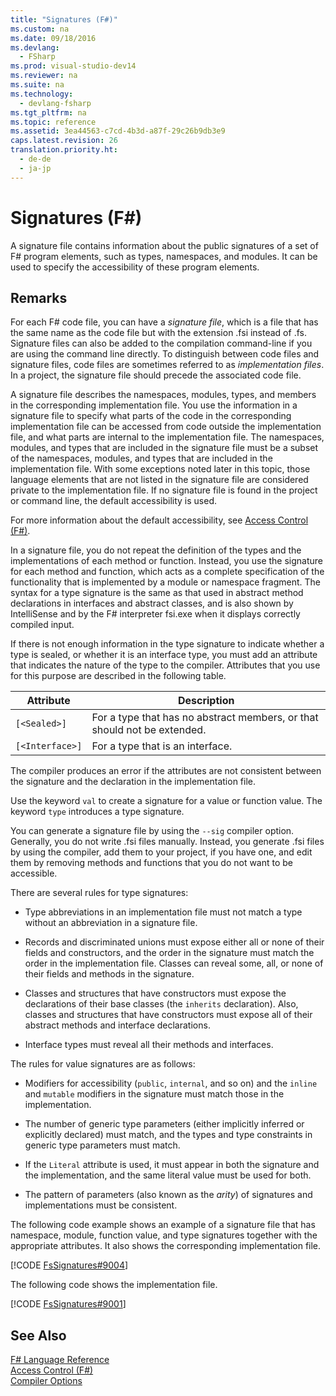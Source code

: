 ```yaml
---
title: "Signatures (F#)"
ms.custom: na
ms.date: 09/18/2016
ms.devlang: 
  - FSharp
ms.prod: visual-studio-dev14
ms.reviewer: na
ms.suite: na
ms.technology: 
  - devlang-fsharp
ms.tgt_pltfrm: na
ms.topic: reference
ms.assetid: 3ea44563-c7cd-4b3d-a87f-29c26b9db3e9
caps.latest.revision: 26
translation.priority.ht: 
  - de-de
  - ja-jp
---
```

# Signatures (F#)
A signature file contains information about the public signatures of a set of F# program elements, such as types, namespaces, and modules. It can be used to specify the accessibility of these program elements.  
  
## Remarks  
 For each F# code file, you can have a *signature file*, which is a file that has the same name as the code file but with the extension .fsi instead of .fs. Signature files can also be added to the compilation command-line if you are using the command line directly. To distinguish between code files and signature files, code files are sometimes referred to as *implementation files*. In a project, the signature file should precede the associated code file.  
  
 A signature file describes the namespaces, modules, types, and members in the corresponding implementation file. You use the information in a signature file to specify what parts of the code in the corresponding implementation file can be accessed from code outside the implementation file, and what parts are internal to the implementation file. The namespaces, modules, and types that are included in the signature file must be a subset of the namespaces, modules, and types that are included in the implementation file. With some exceptions noted later in this topic, those language elements that are not listed in the signature file are considered private to the implementation file. If no signature file is found in the project or command line, the default accessibility is used.  
  
 For more information about the default accessibility, see [Access Control (F#)](../vs140/Access-Control--F#-.md).  
  
 In a signature file, you do not repeat the definition of the types and the implementations of each method or function. Instead, you use the signature for each method and function, which acts as a complete specification of the functionality that is implemented by a module or namespace fragment. The syntax for a type signature is the same as that used in abstract method declarations in interfaces and abstract classes, and is also shown by IntelliSense and by the F# interpreter fsi.exe when it displays correctly compiled input.  
  
 If there is not enough information in the type signature to indicate whether a type is sealed, or whether it is an interface type, you must add an attribute that indicates the nature of the type to the compiler. Attributes that you use for this purpose are described in the following table.  
  
|Attribute|Description|  
|---------------|-----------------|  
|`[<Sealed>]`|For a type that has no abstract members, or that should not be extended.|  
|`[<Interface>]`|For a type that is an interface.|  
  
 The compiler produces an error if the attributes are not consistent between the signature and the declaration in the implementation file.  
  
 Use the keyword `val` to create a signature for a value or function value. The keyword `type` introduces a type signature.  
  
 You can generate a signature file by using the `--sig` compiler option. Generally, you do not write .fsi files manually. Instead, you generate .fsi files by using the compiler, add them to your project, if you have one, and edit them by removing methods and functions that you do not want to be accessible.  
  
 There are several rules for type signatures:  
  
-   Type abbreviations in an implementation file must not match a type without an abbreviation in a signature file.  
  
-   Records and discriminated unions must expose either all or none of their fields and constructors, and the order in the signature must match the order in the implementation file. Classes can reveal some, all, or none of their fields and methods in the signature.  
  
-   Classes and structures that have constructors must expose the declarations of their base classes (the `inherits` declaration). Also, classes and structures that have constructors must expose all of their abstract methods and interface declarations.  
  
-   Interface types must reveal all their methods and interfaces.  
  
 The rules for value signatures are as follows:  
  
-   Modifiers for accessibility (`public`, `internal`, and so on) and the `inline` and `mutable` modifiers in the signature must match those in the implementation.  
  
-   The number of generic type parameters (either implicitly inferred or explicitly declared) must match, and the types and type constraints in generic type parameters must match.  
  
-   If the `Literal` attribute is used, it must appear in both the signature and the implementation, and the same literal value must be used for both.  
  
-   The pattern of parameters (also known as the *arity*) of signatures and implementations must be consistent.  
  
 The following code example shows an example of a signature file that has namespace, module, function value, and type signatures together with the appropriate attributes. It also shows the corresponding implementation file.  
  
 [!CODE [FsSignatures#9004](../CodeSnippet/VS_Snippets_Fsharp/fssignatures#9004)]  
  
 The following code shows the implementation file.  
  
 [!CODE [FsSignatures#9001](../CodeSnippet/VS_Snippets_Fsharp/fssignatures#9001)]  
  
## See Also  
 [F# Language Reference](../Topic/F%23%20Language%20Reference.md)   
 [Access Control (F#)](../vs140/Access-Control--F#-.md)   
 [Compiler Options](../vs140/Compiler-Options--F#-.md)